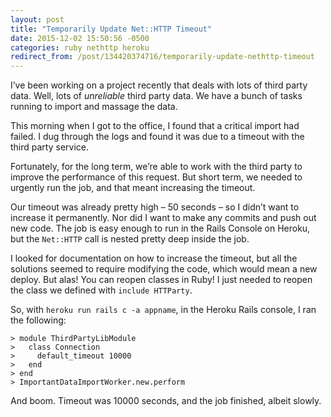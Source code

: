 ```yaml
---
layout: post
title: "Temporarily Update Net::HTTP Timeout"
date: 2015-12-02 15:50:56 -0500
categories: ruby nethttp heroku
redirect_from: /post/134420374716/temporarily-update-nethttp-timeout
---
```


I’ve been working on a project recently that deals with lots of third party data. Well, lots of _unreliable_ third party data. We have a bunch of tasks running to import and massage the data.

This morning when I got to the office, I found that a critical import had failed. I dug through the logs and found it was due to a timeout with the third party service.

Fortunately, for the long term, we’re able to work with the third party to improve the performance of this request. But short term, we needed to urgently run the job, and that meant increasing the timeout.

Our timeout was already pretty high – 50 seconds – so I didn’t want to increase it permanently. Nor did I want to make any commits and push out new code. The job is easy enough to run in the Rails Console on Heroku, but the `Net::HTTP` call is nested pretty deep inside the job.

I looked for documentation on how to increase the timeout, but all the solutions seemed to require modifying the code, which would mean a new deploy. But alas! You can reopen classes in Ruby! I just needed to reopen the class we defined with `include HTTParty`.

So, with `heroku run rails c -a appname`, in the Heroku Rails console, I ran the following:

    > module ThirdPartyLibModule
    >   class Connection
    >     default_timeout 10000
    >   end
    > end
    > ImportantDataImportWorker.new.perform

And boom. Timeout was 10000 seconds, and the job finished, albeit slowly.
